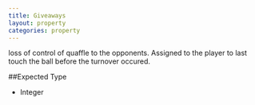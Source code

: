 ```yaml
---
title: Giveaways
layout: property
categories: property
---
```


loss of control of quaffle to the opponents. Assigned to the player to last touch the ball before the turnover occured.

##Expected Type

*   Integer
